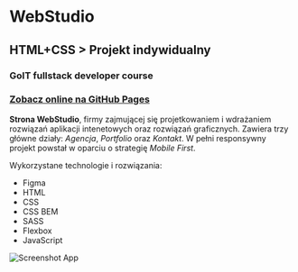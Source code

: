 # WebStudio

## HTML+CSS > Projekt indywidualny

### GoIT fullstack developer course

### [Zobacz online na GitHub Pages](https://brzozanet.github.io/goit-markup/)

**Strona WebStudio**, firmy zajmującej się projetkowaniem i wdrażaniem rozwiązań aplikacji intenetowych oraz rozwiązań graficznych. Zawiera trzy główne działy: _Agencja_, _Portfolio_ oraz _Kontakt_. W pełni responsywny projekt powstał w oparciu o strategię _Mobile First_.

Wykorzystane technologie i rozwiązania:

- Figma
- HTML
- CSS
- CSS BEM
- SASS
- Flexbox
- JavaScript

![Screenshot App](https://raw.githubusercontent.com/brzozanet/goit-markup/main/github/gh-cover-goit-markup.png)
